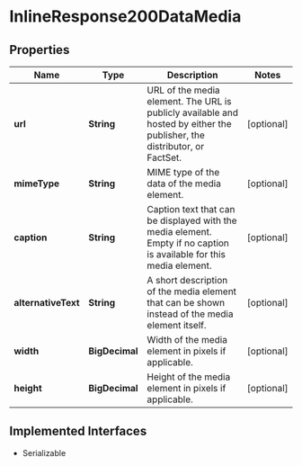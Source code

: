 

# InlineResponse200DataMedia


## Properties

Name | Type | Description | Notes
------------ | ------------- | ------------- | -------------
**url** | **String** | URL of the media element. The URL is publicly available and hosted by either the publisher, the distributor, or FactSet. |  [optional]
**mimeType** | **String** | MIME type of the data of the media element. |  [optional]
**caption** | **String** | Caption text that can be displayed with the media element. Empty if no caption is available for this media element. |  [optional]
**alternativeText** | **String** | A short description of the media element that can be shown instead of the media element itself. |  [optional]
**width** | **BigDecimal** | Width of the media element in pixels if applicable. |  [optional]
**height** | **BigDecimal** | Height of the media element in pixels if applicable. |  [optional]


## Implemented Interfaces

* Serializable


